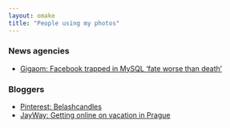 ```yaml
---
layout: omake
title: "People using my photos"
---
```

### News agencies

* [Gigaom: Facebook trapped in MySQL ‘fate worse than death’](https://gigaom.com/2011/07/07/facebook-trapped-in-mysql-fate-worse-than-death/) 

### Bloggers

* [Pinterest: Belashcandles](https://au.pinterest.com/belashcandles/hahndorf-cocoa-therapy/)
* [JayWay: Getting online on vacation in Prague](http://www.jaywaytravel.com/blog/2010/getting-online-prague/)

